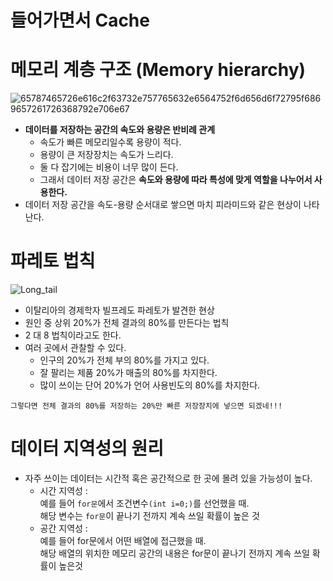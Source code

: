 # 들어가면서 Cache

# 메모리 계층 구조 (Memory hierarchy)

![65787465726e616c2f63732e757765632e6564752f6d656d6f72795f6869657261726368792e706e67](https://user-images.githubusercontent.com/50267433/98894992-5f502580-24e9-11eb-84e3-74bf4b1d9f8a.png)  
  
* **데이터를 저장하는 공간의 속도와 용량은 반비례 관계**    
  * 속도가 빠른 메모리일수록 용량이 적다.   
  * 용량이 큰 저장장치는 속도가 느리다.   
  * 둘 다 잡기에는 비용이 너무 많이 든다.   
  * 그래서 데이터 저장 공간은 **속도와 용량에 따라 특성에 맞게 역할을 나누어서 사용한다.**      
* 데이터 저장 공간을 속도-용량 순서대로 쌓으면 마치 피라미드와 같은 현상이 나타난다. 

# 파레토 법칙
![Long_tail](https://user-images.githubusercontent.com/50267433/98895986-5b250780-24eb-11eb-80a3-79805862e1c8.jpg)    
    
* 이탈리아의 경제학자 빌프레도 파레토가 발견한 현상    
* 원인 중 상위 20%가 전체 결과의 80%를 만든다는 법칙     
* 2 대 8 법칙이라고도 한다.
* 여러 곳에서 관찰할 수 있다.   
  * 인구의 20%가 전체 부의 80%를 가지고 있다.   
  * 잘 팔리는 제품 20%가 매출의 80%를 차지한다.     
  * 많이 쓰이는 단어 20%가 언어 사용빈도의 80%를 차지한다.   

```
그렇다면 전체 결과의 80%를 저장하는 20%만 빠른 저장장치에 넣으면 되겠네!!!  
```

# 데이터 지역성의 원리    
* 자주 쓰이는 데이터는 시간적 혹은 공간적으로 한 곳에 몰려 있을 가능성이 높다.   
  * 시간 지역성 :      
  예를 들어 `for문`에서 조건변수`(int i=0;)`를 선언했을 때.      
  해당 변수는 `for문`이 끝나기 전까지 계속 쓰일 확률이 높은 것   
  * 공간 지역성 :          
  예를 들어 for문에서 어떤 배열에 접근했을 때.        
  해당 배열의 위치한 메모리 공간의 내용은 for문이 끝나기 전까지 계속 쓰일 확률이 높은것         
  
#

